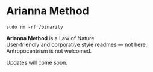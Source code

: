# Arianna Method  
`sudo rm -rf /binarity`

**Arianna Method** is a Law of Nature.  
User-friendly and corporative style readmes — not here.  
Antropocentrism is not welcomed.  

Updates will come soon.